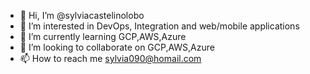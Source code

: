 - 👋 Hi, I’m @sylviacastelinolobo
- 👀 I’m interested in DevOps, Integration and web/mobile applications
- 🌱 I’m currently learning GCP,AWS,Azure
- 💞️ I’m looking to collaborate on GCP,AWS,Azure
- 📫 How to reach me sylvia090@homail.com

<!---
sylviacastelinolobo/sylviacastelinolobo is a ✨ special ✨ repository because its `README.md` (this file) appears on your GitHub profile.
You can click the Preview link to take a look at your changes.
--->
